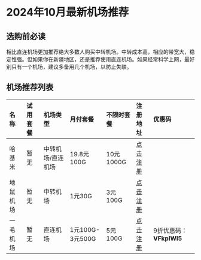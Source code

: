 # 2024年10月最新机场推荐

## 选购前必读

相比直连机场更加推荐绝大多数人购买中转机场。中转成本高，相应的带宽大，稳定性强。但如果你在新疆地区，还是推荐使用直连机场。如果经常科学上网，最好别只有一个机场，建议多备用几个机场，以防止失联。

## 机场推荐列表

| 名称 | 试用套餐 | 机场类型| 月付套餐 | 不限时套餐 | 注册地址 | 优惠码 |
| :----- | :----- | :----- | :----- | :----- | :----- | :----- | 
| 哈基米 | 暂无 |中转机场/直连机场| 19.8元100G | 10元1000G | [点击注册](https://a.hajimi.icu/c3ca2751f44d40bf9df918b4eaea7839/MjMxYmQ2) |  |
| 地鼠机场 | 暂无 |中转机场| 1元30G| 3元100G | [点击注册](http://dishujichang.xyz/#/register?code=94tQZM7G) |  |
| 一毛机场 | 暂无 |直连机场| 1元100G-3元500G | 5元100G | [点击注册](https://xn--4gqu8tcnnope.com/#/register?code=bqRmR5WW) | 9折优惠码：**VFkpIWl5** |

